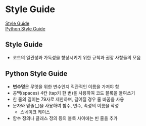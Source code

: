 # Style Guide

[Style Guide](#style-guide-1)   
[Python Style Guide](#python-style-guide)

## Style Guide
- 코드의 일관성과 가독성을 향상시키기 위한 규칙과 권장 사항들의 모음

## Python Style Guide
- **변수명**은 무엇을 위한 변수인지 직관적인 이름을 가져야 함
- 공백(spaces) 4칸 (tap키 한 번)을 사용하여 코드 블록을 들여쓰기
- 한 줄의 길이는 79자로 제한하며, 길어질 경우 줄 바꿈을 사용
- 문자와 밑줄(_)을 사용하여 함수, 변수, 속성의 이름을 작성
  - 스네이크 케이스
- 함수 정의나 클래스 정의 등의 블록 사이에는 빈 줄을 추가